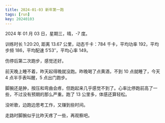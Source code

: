 ```yaml
---
title: 2024-01-03 新年第一跑
tags: [run]
key: 20240103
---
```


2024 年 01 月 03 日，星期三，晴，-7 度。

训练时长 1:20:20, 距离 13.67 公里，动态千卡：784 千卡，平均功率 192，平均步频 186，平均配速 5&prime;53&prime;&prime;，平均心率 149。

伤停后第二次跑步，感觉还好。

<!--more-->

前天晚上睡不着，昨天起得晚就没跑。昨晚喝了点黄酒，不到 10 点就睡了，今天 4 点半手表叫醒，5 点出门跑步。

脚腕还是肿，按压和弯曲会疼，但跑起来几乎感觉不到了。心率比停跑前高了一些，不过没有预期的那么严重。跑了 13 公里多，体感还算轻松。

没听歌，边跑边思考工作，又赚到些时间。

走路时脚腕似乎比昨天疼了一些，再观察吧。

<div class="strava-embed-placeholder" data-embed-type="activity" data-embed-id="10482294070" data-style="standard"></div><script src="https://strava-embeds.com/embed.js"></script>
